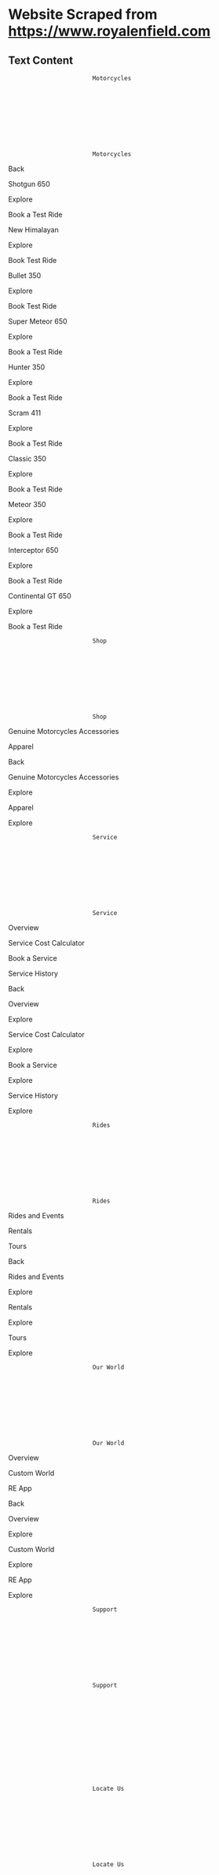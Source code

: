 # Website Scraped from https://www.royalenfield.com

## Text Content














































































































                            Motorcycles
                        









                            Motorcycles
                        






Back










Shotgun 650


Explore


Book a Test Ride












New Himalayan


Explore


Book Test Ride












Bullet 350


Explore


Book Test Ride












Super Meteor 650


Explore


Book a Test Ride












Hunter 350


Explore


Book a Test Ride












Scram 411


Explore


Book a Test Ride












Classic 350


Explore


Book a Test Ride












Meteor 350


Explore


Book a Test Ride












Interceptor 650


Explore


Book a Test Ride












Continental GT 650


Explore


Book a Test Ride



















                            Shop
                        









                            Shop
                        










Genuine Motorcycles Accessories






Apparel










Back










Genuine Motorcycles Accessories


Explore












Apparel


Explore



















                            Service
                        









                            Service
                        










Overview






Service Cost Calculator






Book a Service






Service History










Back










Overview


Explore












Service Cost Calculator


Explore












Book a Service


Explore












Service History


Explore



















                            Rides
                        









                            Rides
                        










Rides and Events






Rentals






Tours










Back










Rides and Events


Explore












Rentals


Explore












Tours


Explore



















                            Our World
                        









                            Our World
                        










Overview






Custom World






RE App










Back










Overview


Explore












Custom World


Explore












RE App


Explore



















                            Support
                        









                            Support
                        













                            Locate Us
                        









                            Locate Us
                        













                            Book a Test Ride
                        



                            Configure Now
                        






































Login
 
























My Profile






Edit Profile






Logout




















Log in to your Royal Enfield account

















                                                Mobile number should not start with zero.
                                            
























Forgot password?




















Enter your email or mobile number








Select Country
























Go back






Enter your OTP




















Resend OTP





                                    Resend OTP in 
:




Go back


































Go back
















Enter valid OTP
00:00
 minutes!


New to royalenfield.com?



                Create an account
            


Or sign in via





                            Sign in with Facebook
                        



                            Sign in with Google
                        










Mobile OTP Verification






Thank you for submitting, Check your message.












Submit







                            Resend OTP
                        



                                Resend OTP in 
:


























×






Ok






























































Select Country














Select Region






















GLOBAL






















ASIA PACIFIC






















EUROPE






















AMERICAS






















MIDDLE EAST & AFRICA















                            BACK TO REGION SELECT
                        


Select Country










































































Note


We use our own cookies for the use of the site, personalize content and ads and to perform analyses of our traffic. We also share information about your use of our site with analytics partners who may combine it with other information that you’ve provided to them or that they’ve collected from your use of their services. If you want to learn more about cookies and opt-out, click the button Privacy and Cookie Policy. If you choose not to agree to the use of cookies all features of the site may not operate as intended.


Accept
                        




















































Genuine Motorcycle Accessories - Bike Luggage System
















FAQs






View Catalogue








Motorcycle configurator


Locate a store near you










































Genuine Motorcycle Accessories





                Luggage
                
              




















































































/-
                        


















​

















































                            Category










Protection












Controls












Seats












Bodywork












Luggage












Engine












Security and maintenance












Electrical


















Motorcycle Soft Pannier, Rear rack,  Commuter Waterproof Inner Bag


Short rides or long ones, leisure or adventure, ride with all you need. Store them esily in the luggage systems, designed specific to every Royal Enfield.






Select a motorcycle








Hunter 350


All New Classic 350


Meteor 350


Bullet


Interceptor


Continental GT


Himalayan


Classic UCE


Bullet ES


Scram 411


Super Meteor 650


All New Bullet 350


New Himalayan


Shotgun 650


























Silver Soft Pannier Rails






INR 2950
























Black Soft Panniers






INR 7750
























Black Commuter Pannier






INR 2350
























Black Commuter Waterproof Inner Bag






INR 1150
























Black Commuter Pannier Rail






INR 2200
























Black Commuter Pannier Rail






INR 2200
























Black Adventure Waterproof Inner Bags






INR 2750
























Grey Tail Pack






 
























Silver Adventure Panniers






INR 32,950
























Black Adventure Panniers






INR 32,950
























Silver Adventure Top Box






INR 23,250
























Black Adventure Top Box






INR 23,250
























Silver Adventure Top Box Mount






INR 2,450
























Black Adventure Pannier Rails






INR 3,950
























Black Rear Rack






INR 2850




















No Products Found




Load more




















































Hi Welcome Back !


The last time you were here you configured a  
Meteor 350
, would you like to continue with your customization?




Retrieve Configuration


New Configuration


















































What would you like to configure?


















Want to configure a new motorcycle






















Want to configure a new motorcycle that you own


















































Welcome Back 


You had booked a test ride during your last visit. Hope you enjoyed the ride!




Were you able to take the test ride?








Yes












No














Next






Do tell us your experience!






1


Not at all satisfied






2


Partly satisfied






3


Satisfied






4


More than satisfied






5


Very satisfied










1. Please rate your overall test ride experience




1


2


3


4


5








2. Please rate the condition of the test ride motorcycle 




1


2


3


4


5








3. Please rate the quality of ride experience




1


2


3


4


5






Please tell us about your experience




Submit








Thank You for your feedback , We highly appreciate it! 


 Do you wish to proceed and book your ride


Book Now






Sorry, we could not complete your request last time.


To experience the all new motorcycle ride please book the ride now 


Book a Test Ride Now














You might also like








View Complete range


























×






Ok








































Book a Test Ride
























Find a Store
























Book a Service




























Book a Test Ride
























Find a Store
























Ride Out
























Book a Service




















































Join the conversation




















































































 Motorcycles
         







               Shotgun 650









               New Himalayan









               Bullet 350









               Super Meteor 650









               Hunter 350









               Scram 411









               Classic 350









               Meteor 350









               Interceptor 650









               Continental GT






















 Rides & Events
         







               Rides









               Rentals









               Tours






















 Support
         







               Service Centres









               Stores









               Owner's Manual









               Contact Us









               Book a Test Ride









               Make It Yours









               Become a Dealer









               Become a Genuine Parts Distributor






















 About Us
         







               Since 1901









               About Eicher Motors






















 News & Media
         







               News









               Press Releases









               Media Kit









               Events






















 Careers
         







               Life at Royal Enfield









               Careers at Dealership






















 Our World
         







               Royal Enfield App









               Royal Enfield Tripper









               Royal Enfield Wingman









               Royal Enfield Tripper Dash









               Reown









               Goa Garage Cafe









               Custom World









               News and Media









               Since 1901









               Wallpapers









               Forum









               Trip Stories






















© 2024. Royal Enfield. | *T&C apply. Images shown here may differ from the actual product.












Private Import Policy






Privacy






Terms & Conditions






Cookies






Sitemap






































































Welcome Back,
Riddhi!


We are delighted to have you back!


Book Test Ride




































Explore Now


Exciting offers available on selected merchandise!
































ESSENTIALS UNDER
INR 999


Explore Now








Exciting offers available on selected merchandise!




































Share



























































## Image URLs

1. image_url: https://www.royalenfield.com/content/dam/re-platform-images/pageLoader/pre-loader-01.svg
2. image_url: https://www.royalenfield.com/content/dam/re-platform-images/pageLoader/pre-loader-02.svg
3. image_url: https://www.royalenfield.com/content/dam/re-platform-images/pageLoader/pre-loader-03.svg
4. image_url: https://www.royalenfield.com/content/dam/re-platform-images/pageLoader/pre-loader-04.svg
5. image_url: https://www.royalenfield.com/content/dam/re-platform-images/pageLoader/pre-loader-05.svg
6. image_url: https://www.royalenfield.com/content/dam/royal-enfield/india/logos/logo.svg
7. image_url: https://www.royalenfield.com/content/dam/royal-enfield/shotgun-650/landing/shotgun-650-motorcycle-listing.jpg
8. image_url: https://www.royalenfield.com/content/dam/royal-enfield/motorcycles/himalayan/new-himalayan-motorcycle-listing.jpg
9. image_url: https://www.royalenfield.com/content/dam/royal-enfield/india/header/webp/bullet-350-motorcycle-listing.webp
10. image_url: https://www.royalenfield.com/content/dam/royal-enfield/india/header/webp/motorcycle-landing.webp
11. image_url: https://www.royalenfield.com/content/dam/royal-enfield/india/header/webp/hunter-350-motorcycle-landing.webp
12. image_url: https://www.royalenfield.com/content/dam/royal-enfield/india/header/webp/scram-411-listing.webp
13. image_url: https://www.royalenfield.com/content/dam/royal-enfield/india/header/webp/classic-350-motorcycle.webp
14. image_url: https://www.royalenfield.com/content/dam/royal-enfield/india/header/webp/meteor-new-landing.webp
15. image_url: https://www.royalenfield.com/content/dam/royal-enfield/india/header/webp/interceptor.webp
16. image_url: https://www.royalenfield.com/content/dam/royal-enfield/india/header/webp/continental-gt.webp
17. image_url: https://www.royalenfield.com/content/dam/royal-enfield/india/header/webp/gma.webp
18. image_url: https://www.royalenfield.com/content/dam/royal-enfield/india/header/webp/apparel.webp
19. image_url: https://www.royalenfield.com/content/dam/royal-enfield/india/header/webp/service-cost.webp
20. image_url: https://www.royalenfield.com/content/dam/royal-enfield/india/header/webp/cost-calculator-banner.webp
21. image_url: https://www.royalenfield.com/content/dam/royal-enfield/india/header/webp/service-cost.webp
22. image_url: https://www.royalenfield.com/content/dam/royal-enfield/india/header/webp/service-history.webp
23. image_url: https://www.royalenfield.com/content/dam/royal-enfield/india/header/webp/rides-image-main.webp
24. image_url: https://www.royalenfield.com/content/dam/royal-enfield/india/header/webp/rentals.webp
25. image_url: https://www.royalenfield.com/content/dam/royal-enfield/header/tours.jpg
26. image_url: https://www.royalenfield.com/content/dam/royal-enfield/india/header/webp/our-world.webp
27. image_url: https://www.royalenfield.com/content/dam/royal-enfield/india/header/webp/custom-world.webp
28. image_url: https://www.royalenfield.com/content/dam/royal-enfield/india/header/webp/app.webp
29. image_url: https://www.royalenfield.com/node/assets/User/ProfileImage/profile_image_dummy.jpg
30. image_url: https://www.royalenfield.com/content/dam/royal-enfield/india/maps/flags/india-flag-icon-128.png
31. image_url: https://www.royalenfield.com/content/dam/royal-enfield/india/maps/desktop/small/India_small.png
32. image_url: https://www.royalenfield.com/content/dam/royal-enfield/india/maps/desktop/small/Asia-Pacific_small.png
33. image_url: https://www.royalenfield.com/content/dam/royal-enfield/india/maps/desktop/small/European-Union-small.png
34. image_url: https://www.royalenfield.com/content/dam/royal-enfield/india/maps/desktop/small/Americas.png
35. image_url: https://www.royalenfield.com/content/dam/royal-enfield/india/maps/desktop/small/Americas.png
36. image_url: https://www.royalenfield.com
37. image_url: https://www.royalenfield.com/content/dam/royal-enfield/india/logos/logo.svg
38. image_url: https://www.royalenfield.com/content/dam/re-platform-images/home/breadCrumb/home-icon.svg
39. image_url: https://www.royalenfield.com/content/dam/royal-enfield/india/accessories/product-images/1990411/1990411-Double-Panier-Mounts_640x500.jpg
40. image_url: https://www.royalenfield.com/content/dam/royal-enfield/india/accessories/product-images/1990410/1990410-Panniers-Soft-Pair_640x500.jpg
41. image_url: https://www.royalenfield.com/content/dam/royal-enfield/india/accessories/product-images/KXA00076/KXA00076-side-box-rh-640x500.jpg
42. image_url: https://www.royalenfield.com/content/dam/royal-enfield/india/accessories/product-images/KXA00082/KXA00082-waterproof-inner-bag-single-640x500.jpg
43. image_url: https://www.royalenfield.com/content/dam/royal-enfield/india/accessories/product-images/kxa00044/kxa00044-640x500.jpg
44. image_url: https://www.royalenfield.com/content/dam/royal-enfield/india/accessories/product-images/KXA00042/KXA00042-pannier-mount-rh-640x500.jpg
45. image_url: https://www.royalenfield.com/content/dam/royal-enfield/india/accessories/product-images/1990252/waterproof-inner-bag-pair-640x500.jpg
46. image_url: https://www.royalenfield.com/content/dam/royal-enfield/india/accessories/product-images/kxa00442/kxa00442-640x500.jpg
47. image_url: https://www.royalenfield.com/content/dam/royal-enfield/india/accessories/product-images/1990200/offBike/1990200-Off-Bike-1-640x500.jpg
48. image_url: https://www.royalenfield.com/content/dam/royal-enfield/india/accessories/product-images/1990230/offBike/1990230-Off-bike-1-640x500.jpg
49. image_url: https://www.royalenfield.com/content/dam/royal-enfield/india/accessories/product-images/kxa00433/kxa00433-640x500.jpg
50. image_url: https://www.royalenfield.com/content/dam/royal-enfield/india/accessories/product-images/kxa00420/kxa00420-640x500.jpg
51. image_url: https://www.royalenfield.com/content/dam/royal-enfield/india/accessories/product-images/kxa00434/kxa00434-640x500.jpg
52. image_url: https://www.royalenfield.com/content/dam/royal-enfield/india/accessories/product-images/kxa00432/kxa00432-640x500.jpg
53. image_url: https://www.royalenfield.com/content/dam/royal-enfield/india/accessories/product-images/kxa00091/KXA00091-02.jpg
54. image_url: https://www.royalenfield.com/content/dam/royal-enfield/india/motorcycles/meteor/colours/studio-shots/fireball-yellow/18-yellow.png
55. image_url: https://www.royalenfield.com/content/dam/royal-enfield/india/logos/miy-entry-point.png
56. image_url: https://www.royalenfield.com/content/dam/royal-enfield/india/logos/miy-entry-point.png
57. image_url: https://www.royalenfield.com/content/dam/royal-enfield/ga-feedback/Artboard.png
58. image_url: https://www.royalenfield.com/content/dam/royal-enfield/icons/twitter-logo.png
59. image_url: https://www.royalenfield.com/content/dam/royal-enfield/icons/twitter-logo.png
60. image_url: https://www.royalenfield.com
61. image_url: https://www.royalenfield.com/content/dam/royal-enfield/india/google-optimise-experiments/meteor/meteor-motorcycle.png
62. image_url: https://www.royalenfield.com/content/dam/royal-enfield/india/meteor-popup/meteor-logo.png
63. image_url: https://www.royalenfield.com/content/dam/royal-enfield/india/meteor-popup/meteor-logo.png
64. image_url: https://www.royalenfield.com/content/dam/royal-enfield/india/apparel/collections/gloves.jpg
65. image_url: https://www.royalenfield.com/content/dam/royal-enfield/india/meteor-popup/meteor-logo.png
66. image_url: https://www.royalenfield.com/content/dam/royal-enfield/india/social-share/share-social.png
67. image_url: https://www.royalenfield.com/content/dam/royal-enfield/icons/twitter-logo.png
68. image_url: https://www.royalenfield.com/content/dam/royal-enfield/icons/twitter-logo.png
69. image_url: https://www.royalenfield.com/content/dam/royal-enfield/india/social-share/black-whatsapp.png
70. image_url: https://www.royalenfield.com/content/dam/royal-enfield/india/social-share/white-whatsapp.png
71. image_url: https://www.royalenfield.com/content/dam/royal-enfield/india/social-share/facebook.png
72. image_url: https://www.royalenfield.com/content/dam/royal-enfield/india/social-share/facebook-white.png
